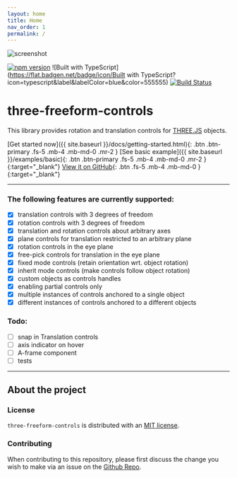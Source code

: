 ```yaml
---
layout: home
title: Home
nav_order: 1
permalink: /
---
```


![screenshot](https://i.imgur.com/cTJTG9o.png)

[![npm version](https://badge.fury.io/js/three-freeform-controls.svg)](https://badge.fury.io/js/three-freeform-controls)
![Built with TypeScript](https://flat.badgen.net/badge/icon/Built with TypeScript?icon=typescript&label&labelColor=blue&color=555555)
[![Build Status](https://travis-ci.org/tocttou/three-freeform-controls.svg?branch=master)](https://travis-ci.org/tocttou/three-freeform-controls)

# three-freeform-controls

This library provides rotation and translation controls for [THREE.JS](https://threejs.org/) objects.

[Get started now]({{ site.baseurl }}/docs/getting-started.html){: .btn .btn-primary .fs-5 .mb-4 .mb-md-0 .mr-2 }
[See basic example]({{ site.baseurl }}/examples/basic){: .btn .btn-primary .fs-5 .mb-4 .mb-md-0 .mr-2 }{:target="_blank"}
[View it on GitHub](http://github.com/tocttou/three-freeform-controls){: .btn .fs-5 .mb-4 .mb-md-0 }{:target="_blank"}

---

### The following features are currently supported:

- [x] translation controls with 3 degrees of freedom
- [x] rotation controls with 3 degrees of freedom
- [x] translation and rotation controls about arbitrary axes
- [x] plane controls for translation restricted to an arbitrary plane
- [x] rotation controls in the eye plane
- [x] free-pick controls for translation in the eye plane
- [x] fixed mode controls (retain orientation wrt. object rotation)
- [x] inherit mode controls (make controls follow object rotation)
- [x] custom objects as controls handles
- [x] enabling partial controls only
- [x] multiple instances of controls anchored to a single object
- [x] different instances of controls anchored to a different objects

### Todo:

- [ ] snap in Translation controls
- [ ] axis indicator on hover
- [ ] A-frame component
- [ ] tests

---
## About the project

### License

`three-freeform-controls` is distributed with an [MIT license](https://raw.githubusercontent.com/tocttou/three-freeform-controls/master/LICENSE).

### Contributing

When contributing to this repository, please first discuss the change you wish to make via an issue on the [Github Repo](https://github.com/tocttou/three-freeform-controls/issues/new).
